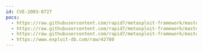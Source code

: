 ```yaml
---
id: CVE-2003-0727
pocs:
  - https://raw.githubusercontent.com/rapid7/metasploit-framework/master/modules/exploits/windows/ftp/oracle9i_xdb_ftp_pass.rb
  - https://raw.githubusercontent.com/rapid7/metasploit-framework/master/modules/exploits/windows/ftp/oracle9i_xdb_ftp_unlock.rb
  - https://raw.githubusercontent.com/rapid7/metasploit-framework/master/modules/exploits/windows/http/oracle9i_xdb_pass.rb
  - https://www.exploit-db.com/raw/42780
---
```

